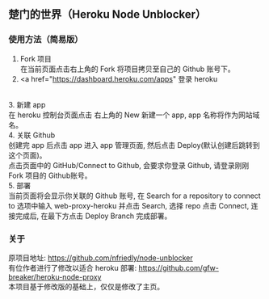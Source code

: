 ## 楚门的世界（Heroku Node Unblocker）

### 使用方法（简易版）

1. Fork 项目<br>
在当前页面点击右上角的 Fork 将项目拷贝至自己的 Github 账号下。<br>
2. <a href="https://dashboard.heroku.com/apps" 登录 heroku</a><br>
<br>
3. 新建 app<br>
在 heroku 控制台页面点击 右上角的 New 新建一个 app, app 名称将作为网站域名。<br>
4. 关联 Github<br>
创建完 app 后点击 app 进入 app 管理页面, 然后点击 Deploy(默认创建后跳转到这个页面)。<br>
点击页面中的 GitHub/Connect to Github, 会要求你登录 Github, 请登录刚刚 Fork 项目的 Github账号。<br>
5. 部署<br>
当前页面将会显示你关联的 Github 账号, 在 Search for a repository to connect to 选项中输入 web-proxy-heroku
并点击 Search, 选择 repo 点击 Connect, 连接完成后, 在最下方点击 Deploy Branch 完成部署。<br>

### 关于

原项目地址: https://github.com/nfriedly/node-unblocker
<br>
有位作者进行了修改以适合 heroku 部署: https://github.com/gfw-breaker/heroku-node-proxy
<br>
本项目基于修改版的基础上，仅仅是修改了主页。

